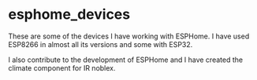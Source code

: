 # esphome_devices

These are some of the devices I have working with ESPHome.
I have used ESP8266 in almost all its versions and some with ESP32.

I also contribute to the development of ESPHome and I have created the climate component for IR noblex.
